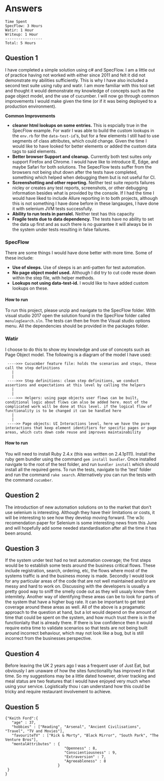 # Answers
```
Time Spent
SpecFlow: 3 Hours 
Watir: 1 Hour
Writeup: 1 Hour
-----------------
Total: 5 Hours
```
## Question 1
I have completed a simple solution using c# and SpecFlow. I am a little out of practice having not worked with either since 2011 and felt it did not demonstrate my abilities sufficiently. This is why I have also included a second test suite using ruby and watir.  I am more familiar with this tool set and thought it would demonstrate my knowledge of concepts such as the page object model, and the use of cucumber. I will now go through common improvements I would make given the time (or if it was being deployed to a production environment).

__Common Improvements__

* **cleaner html lookups on some entries.** 
This is espcially true in the SpecFlow example. For watir I was able to build the custom lookups in the `env.rb` for the `data-test-id`'s, but for a few elements I still had to use segments of class attributes, which could change. Given the time I would like to have looked for better elements or added the custom data tags to said elements.  
* **Better browser Support and cleanup.**
Currently both test suites only support Firefox and Chrome. I would have like to introduce IE, Edge, and maybe Safari for both solutions. The SepecFlow tests suffer from the browsers not being shut down after the tests have completed, something which helped when debugging them but is not useful for CI. 
* **Screenshotting and other reporting.**
Neither test suite reports failures nicley or creates any test reports, screenshots, or other debugging information besides what is provided by the console. If I had the time I would have liked to include Allure reporting in to both projects, although this is not something I have done before in these langauges, I have done it with selenium JVM tests successfully. 
* **Ability to run tests in parralel.**
Neither test has this capacity
* **Fragile tests due to data dependency.**
The tests have no ability to set the data up first and as such there is no guarantee it will always be in the system under tests resulting in false failures. 

### SpecFlow

There are some things I would have done better with more time. Some of these include:
* **Use of sleeps.**
Use of sleeps is an anti-patten for test automation.
* **No page object model used.**
Although I did try to cut code reuse down within the step file, with helper methods. 
* **Lookups not using data-test-id.**
I would like to have added custom lookups on these. 

#### How to run
To run this project, please unzip and navigate to the SpecFlow folder. With visual studio 2017 open the solution found in the SpecFlow folder called `menulogSearch.sln`. The tests can then be from the Visual studio options menu. All the dependencies should be provided in the packages folder. 



### Watir 

I choose to do this to show my knowledge and use of concepts such as Page Object model. The following is a diagram of the model I have used:
```
 ---->>> Cucucmber feature file: holds the scenarios and steps, these call the step definitions
   |
   |
 ---->>> Step definitions: clean step definitions, we conduct assertions and expectations at this level by calling the helpers
   |
   |
 ---->>> Helpers: using page objects user flows can be built, conditional logic about flows can also be added here. most of the complicated work will be done at this level. if the logical flow of functionality is to be changed it can be handled here
   |
   |
 ---->> Page objects: UI Interactions level, here we have the pure interactions that keep element identifiers for specific pages or page areas, which cuts down code reuse and improves maintainability
 ```
#### How to run
You will need to install Ruby 2.4.x (this was written on 2.4.1p111).
Install the ruby gem bundler using the command `gem install bundler`.
Once installed navigate to the root of the test folder, and run `bundler install` which should install all the required gems.
To run the tests, navigate to the 'test' folder and run the command `rake search`. Alternatively you can run the tests with the command `cucumber`.
 
## Question 2 
The introduction of new automation solutions on to the market that don't use selenium is interesting. Although they have their limitations or costs, it will be interesting to see how they develop moving forward. The w3c recomendation paper for Selenium is some interesting news from this June and will hopefully add some needed standardisation after all the time it has been around.  

## Question 3 
If the system under test had no test automation coverage; the first steps would be to establish some tests around the business critical flows. These include registration, search, ordering, etc, the flows where most of the systems traffic is and the business money is made. Secondly I would look for any particular areas of the code that are not well maintained and/or are messy and hard to work on. Discussing with the developers is usually a pretty good way to sniff the smelly code out as they will usualy know them intemitely. Another way of identifying these areas can be to look for parts of the system that have a higher bug rate. It can be important to get test coverage around these areas as well. 
All of the above is a pragamatic approach to the question at hand, but a lot would depend on the amount of time that could be spent on the system, and how much trust there is in the functionlaity that is already there. If there is low confidence then it would require extra time to validate scenarios so that tests are not being built around incorrect behaviour, which may not look like a bug, but is still incorrect from the businesses perspective.

## Question 4 
Before leaving the UK 2 years ago I was a frequent user of Just Eat, but obviously I am unaware of how the sites functionality has improved in that time. So my suggestions may be a little dated however, driver tracking and meal status are two features that I would have enjoyed very much when using your service. Logistically thou i can understand how this could be tricky and require restaurant involvement to achieve.  

## Question 5 
```
{"Keith Ford":{ 
   "age" : 37, 
   "hobbies" : ["Reading", "Arsenal", "Ancient Civilisations", "Travel", "TV and Movies"],
   "favouriteTV" : ["Rick & Morty", "Black Mirror", "South Park", "The Venture Bros"],
   "mentalAttributes" : {
                           "Openness" : 8, 
                           "Conscientiousness" : 9, 
                           "Extraversion" : 7, 
                           "Agreeableness" : 8
                        }
 }
}
```
